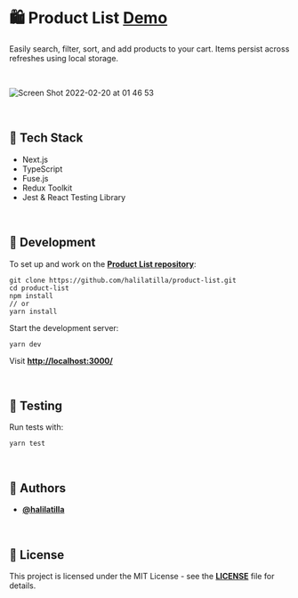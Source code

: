 # 🛍️ Product List  [Demo](https://product-list-halil-atilla.vercel.app/)
Easily search, filter, sort, and add products to your cart. Items persist across refreshes using local storage.

<br>

![Screen Shot 2022-02-20 at 01 46 53](https://user-images.githubusercontent.com/27916419/154821647-0b31f39d-a29a-4103-8f43-b4b51afc5e9f.png)



<br>

## **🧰 Tech Stack**

- Next.js
- TypeScript
- Fuse.js
- Redux Toolkit
- Jest & React Testing Library

<br>

## **🚀 Development**

To set up and work on the **[Product List repository](https://github.com/halilatilla/product-list)**:

```
git clone https://github.com/halilatilla/product-list.git
cd product-list
npm install
// or
yarn install
```

Start the development server:

```
yarn dev
```

Visit **[http://localhost:3000/](http://localhost:3000/)**

<br>

## **🧪 Testing**

Run tests with:

```
yarn test
```

<br>

## **👤 Authors**

- **[@halilatilla](https://github.com/halilatilla)**

<br>

## **📄 License**

This project is licensed under the MIT License - see the **[LICENSE](https://github.com/halilatilla/product-list/blob/main/LICENSE)** file for details.
